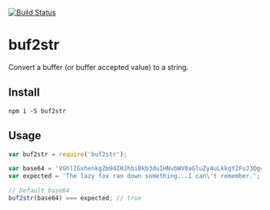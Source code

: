 [![Build Status](https://travis-ci.org/landau/node-buf2str.png)](https://travis-ci.org/landau/node-buf2str)

buf2str
============

Convert a buffer (or buffer accepted value) to a string.

## Install

`npm i -S buf2str`

## Usage

```javascript
var buf2str = require('buf2str');

var base64 = 'VGhlIGxhenkgZm94IHJhbiBkb3duIHNvbWV0aGluZy4uLkkgY2FuJ3QgcmVtZW1iZXIu';
var expected = 'The lazy fox ran down something...I can\'t remember.';

// Default base64
buf2str(base64) === expected; // true
```
